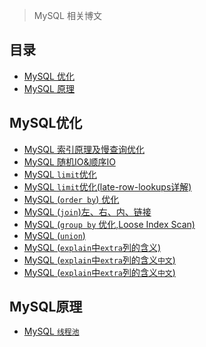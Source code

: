 > MySQL 相关博文

目录
---

- [MySQL 优化](#1)
- [MySQL 原理](#2)

MySQL优化 <span id="#1"/>
---
- [MySQL 索引原理及慢查询优化](http://tech.meituan.com/mysql-index.html)
- [MySQL 随机IO&顺序IO](http://blog.csdn.net/dba_waterbin/article/details/8937441)
- [MySQL `limit`优化](https://stackoverflow.com/questions/4481388/why-does-mysql-higher-limit-offset-slow-the-query-down)
- [MySQL `limit`优化(late-row-lookups详解)](https://explainextended.com/2009/10/23/mysql-order-by-limit-performance-late-row-lookups/)
- [MySQL (`order by`) 优化](http://www.cnblogs.com/cchust/p/5304594.html)
- [MySQL (`join`)左、右、内、链接](https://www.techonthenet.com/mysql/joins.php)
- [MySQL (`group by` 优化,Loose Index Scan)](https://dev.mysql.com/doc/refman/5.7/en/group-by-optimization.html)
- [MySQL (`union`)](http://www.w3school.com.cn/sql/sql_union.asp)
- [MySQL (`explain`中`extra`列的含义)](https://dev.mysql.com/doc/refman/5.7/en/explain-output.html#explain-extra-information)
- [MySQL (`explain`中`extra`列的含义`中文`)](http://www.jianshu.com/p/ea3fc71fdc45)
- [MySQL (`explain`中`extra`列的含义`中文`)](http://ustb80.blog.51cto.com/6139482/1064261)

MySQL原理 <span id="#2"/>
---

- [MySQL `线程池`](http://blog.jobbole.com/109695/)

